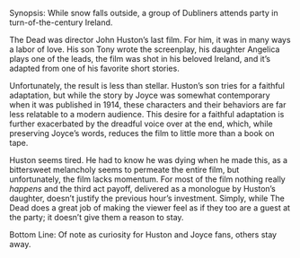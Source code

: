 Synopsis: While snow falls outside, a group of Dubliners attends party in turn-of-the-century Ireland.

The Dead was director John Huston’s last film.  For him, it was in many ways a labor of love. His son Tony wrote the screenplay, his daughter Angelica plays one of the leads, the film was shot in his beloved Ireland, and it’s adapted from one of his favorite short stories.

Unfortunately, the result is less than stellar.  Huston’s son tries for a faithful adaptation, but while the story by Joyce was somewhat contemporary when it was published in 1914, these characters and their behaviors are far less relatable to a modern audience.  This desire for a faithful adaptation is further exacerbated by the dreadful voice over at the end, which, while preserving Joyce’s words, reduces the film to little more than a book on tape. 

Huston seems tired.  He had to know he was dying when he made this, as a bittersweet melancholy seems to permeate the entire film, but unfortunately, the film lacks momentum.  For most of the film nothing really <em>happens</em> and the third act payoff, delivered as a monologue by Huston’s daughter, doesn’t justify the previous hour’s investment.  Simply, while The Dead does a great job of making the viewer feel as if they too are a guest at the party; it doesn’t give them a reason to stay.

Bottom Line: Of note as curiosity for Huston and Joyce fans, others stay away.

